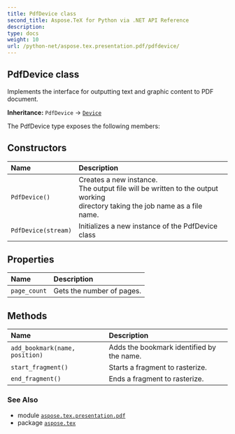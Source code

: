 ```yaml
---
title: PdfDevice class
second_title: Aspose.TeX for Python via .NET API Reference
description: 
type: docs
weight: 10
url: /python-net/aspose.tex.presentation.pdf/pdfdevice/
---
```


## PdfDevice class

Implements the interface for outputting text and graphic content to PDF document.

**Inheritance:** `PdfDevice` → [`Device`](/tex/python-net/aspose.tex.presentation/device)

The PdfDevice type exposes the following members:
## Constructors
| Name | Description |
| :- | :- |
| `PdfDevice()` | Creates a new instance.<br/>            The output file will be written to the output working<br/>            directory taking the job name as a file name. |
| `PdfDevice(stream)` | Initializes a new instance of the PdfDevice class |
## Properties
| Name | Description |
| :- | :- |
| `page_count` | Gets the number of pages. |
## Methods
| Name | Description |
| :- | :- |
| `add_bookmark(name, position)` | Adds the bookmark identified by the name. |
| `start_fragment()` | Starts a fragment to rasterize. |
| `end_fragment()` | Ends a fragment to rasterize. |

### See Also

* module [`aspose.tex.presentation.pdf`](/tex/python-net/aspose.tex.presentation.pdf/)
* package [`aspose.tex`](/tex/python-net/)

